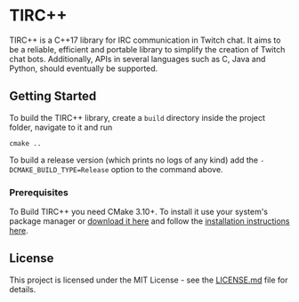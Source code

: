 # TIRC++

TIRC++ is a C++17 library for IRC communication in Twitch chat. It aims to be a reliable, efficient and portable library to simplify the creation of Twitch chat bots. Additionally, APIs in several languages such as C, Java and Python, should eventually be supported.

## Getting Started

To build the TIRC++ library, create a `build` directory inside the project folder, navigate to it and run

```
cmake ..
```

To build a release version (which prints no logs of any kind) add the `-DCMAKE_BUILD_TYPE=Release` option to the command above.

### Prerequisites

To Build TIRC++ you need CMake 3.10+. To install it use your system's package manager or [download it here](https://cmake.org/download/) and follow the [installation instructions here](https://cmake.org/install).

## License

This project is licensed under the MIT License - see the [LICENSE.md](LICENSE.md) file for details.
